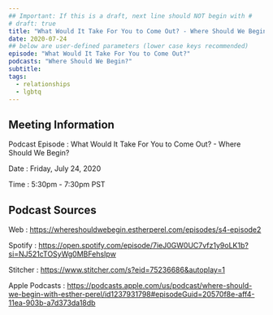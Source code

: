 ```yaml
---
## Important: If this is a draft, next line should NOT begin with #
# draft: true
title: "What Would It Take For You to Come Out? - Where Should We Begin?"
date: 2020-07-24
## below are user-defined parameters (lower case keys recommended)
episode: "What Would It Take For You to Come Out?"
podcasts: "Where Should We Begin?"
subtitle:
tags:
  - relationships
  - lgbtq
---
```


## Meeting Information

Podcast Episode
:   What Would It Take For You to Come Out? - Where Should We Begin?

Date
:   Friday, July 24, 2020

Time
:   5:30pm - 7:30pm PST

## Podcast Sources

Web
:   https://whereshouldwebegin.estherperel.com/episodes/s4-episode2

Spotify
:   https://open.spotify.com/episode/7ieJ0GW0UC7vfz1y9oLK1b?si=NJ521cTOSyWg0MBFehsIpw

Stitcher
:   https://www.stitcher.com/s?eid=75236686&autoplay=1

Apple Podcasts
:   https://podcasts.apple.com/us/podcast/where-should-we-begin-with-esther-perel/id1237931798#episodeGuid=20570f8e-aff4-11ea-903b-a7d373da18db

